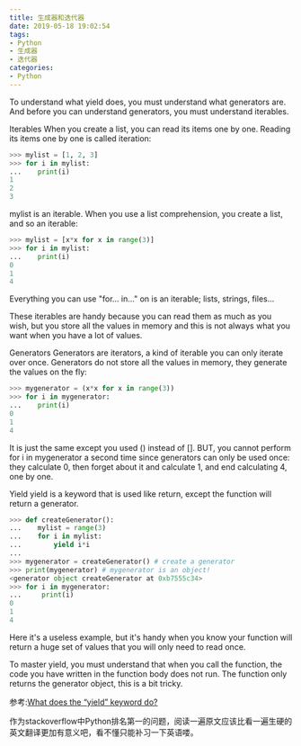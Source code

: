 ```yaml
---
title: 生成器和迭代器
date: 2019-05-18 19:02:54
tags:
- Python
- 生成器
- 迭代器
categories:
- Python
---
```

To understand what yield does, you must understand what generators are. And before you can understand generators, you must understand iterables.

Iterables
When you create a list, you can read its items one by one. Reading its items one by one is called iteration:
```Python
>>> mylist = [1, 2, 3]
>>> for i in mylist:
...    print(i)
1
2
3
```
mylist is an iterable. When you use a list comprehension, you create a list, and so an iterable:
```Python
>>> mylist = [x*x for x in range(3)]
>>> for i in mylist:
...    print(i)
0
1
4
```
Everything you can use "for... in..." on is an iterable; lists, strings, files...

These iterables are handy because you can read them as much as you wish, but you store all the values in memory and this is not always what you want when you have a lot of values.

Generators
Generators are iterators, a kind of iterable you can only iterate over once. Generators do not store all the values in memory, they generate the values on the fly:
```Python
>>> mygenerator = (x*x for x in range(3))
>>> for i in mygenerator:
...    print(i)
0
1
4
```
It is just the same except you used () instead of []. BUT, you cannot perform for i in mygenerator a second time since generators can only be used once: they calculate 0, then forget about it and calculate 1, and end calculating 4, one by one.

Yield
yield is a keyword that is used like return, except the function will return a generator.
```Python
>>> def createGenerator():
...    mylist = range(3)
...    for i in mylist:
...        yield i*i
...
>>> mygenerator = createGenerator() # create a generator
>>> print(mygenerator) # mygenerator is an object!
<generator object createGenerator at 0xb7555c34>
>>> for i in mygenerator:
...     print(i)
0
1
4
```
Here it's a useless example, but it's handy when you know your function will return a huge set of values that you will only need to read once.

To master yield, you must understand that when you call the function, the code you have written in the function body does not run. The function only returns the generator object, this is a bit tricky.

参考:[What does the “yield” keyword do?](https://github.com/taizilongxu/interview_python#3-staticmethod%E5%92%8Cclassmethod)

作为stackoverflow中Python排名第一的问题，阅读一遍原文应该比看一遍生硬的英文翻译更加有意义吧，看不懂只能补习一下英语喽。